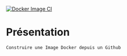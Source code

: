 [![Docker Image CI](https://github.com/MarcJaffre/automaker/actions/workflows/docker-image.yml/badge.svg?branch=main)](https://github.com/MarcJaffre/automaker/actions/workflows/docker-image.yml)


# Présentation
```
Construire une Image Docker depuis un Github
```

